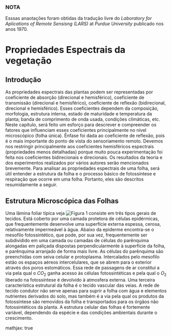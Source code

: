 ### NOTA
Esssas anaotações foram obtidas da tradução livre do _Laboratory for Aplications of Remote Sensisng (LARS)_ at _Purdue University_ publicado nos anos 1970.

# Propriedades Espectrais da vegetação

## Introdução
As propriedades espectrais das plantas podem ser representadas por coeficiente de absorção (direcional e hemisférico), coeficiente de transmissão (direcional e hemisférico), coeficiente de reflexão (bidirecional, direcional e hemisférico). Esses coeficientes dependem da composição, morfologia, estrutura interna, estado de maturidade e temperatura da planta; banda de comprimento de onda usada, condições climáticas, etc. Neste capítulo, será feito um esforço para descrever e compreender os fatores que influenciam esses coeficientes principalmente no nível microscópico (folha única). Ênfase foi dada ao coeficiente de reflexão, pois é o mais importante do ponto de vista do sensoriamento remoto. Devemos nos restringir principalmente aos coeficientes hemisféricos espectrais (propriedades menos detalhadas) porque muito pouca experimentação foi feita nos coeficientes bidirecionais e direcionais. Os resultados da teoria e dos experimentos realizados por vários autores serão mencionados brevemente. Para analisar as propriedades espectrais de uma folha, será útil entender a estrutura da folha e o processo básico de fotossíntese e respiração que ocorre em uma folha. Portanto, eles são descritos resumidamente a seguir.

## Estrutura Microscópica das Folhas

Uma lâmina foliar típica veja ![Figura 1][Figura 1] consiste em três tipos gerais de tecidos. Está coberto por uma camada protetora de células epidérmicas, que frequentemente desenvolve uma superfície externa espessa, cerosa, relativamente impermeável à água. Abaixo da epiderme encontra-se o mesofilo fotossintético, que pode, por sua vez, frequentemente ser subdividido em uma camada ou camadas de células do parênquima alongadas em paliçada dispostas perpendicularmente à superfície da folha, e parênquima arranjado de forma mais livre. As células do parênquima são preenchidas com seiva celular e protoplasma. Intercalados pelo mesofilo estão os espaços aéreos intercelulares, que se abrem para o exterior através dos poros estomáticos. Essa rede de passagens de ar constitui a via pela qual o $CO_2$ ganha acesso às células fotossintéticas e pela qual o $O_2$ liberado na fotossíntese é devolvido à atmosfera externa. Uma terceira característica estrutural da folha é o tecido vascular das veias. A rede de tecido condutor não serve apenas para suprir a folha com água e elementos nutrientes derivados do solo, mas também é a via pela qual os produtos da fotossíntese são removidos da folha e transportados para os órgãos não fotossintéticos da planta. A estrutura celular das folhas é fortemente variável, dependendo da espécie e das condições ambientais durante o crescimento.

[Figura 1]: https://commons.wikimedia.org/wiki/File:Leaf_Tissue_Structure.svg#/media/File:Leaf_Tissue_Structure.svg "Estrutura de uma lâmina de folha. Fonte: wikipedia"









mathjax: true





